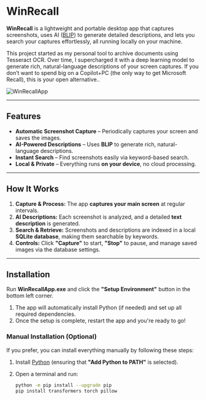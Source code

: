 # **WinRecall**

**WinRecall** is a lightweight and portable desktop app that captures screenshots, uses AI ([BLIP](https://github.com/salesforce/BLIP)) to generate detailed descriptions, and lets you search your captures effortlessly, all running locally on your machine.  

This project started as my personal tool to archive documents using Tesseract OCR. Over time, I supercharged it with a deep learning model to generate rich, natural-language descriptions of your screen captures.  If you don’t want to spend big on a Copilot+PC (the only way to get Microsoft Recall), this is your open alternative..

![WinRecallApp](https://github.com/user-attachments/assets/29f4b608-8d4e-4cc8-a721-6d70cc85a606)  

---

## **Features**  

- **Automatic Screenshot Capture** – Periodically captures your screen and saves the images.  
- **AI-Powered Descriptions** – Uses **BLIP** to generate rich, natural-language descriptions.  
- **Instant Search** – Find screenshots easily via keyword-based search.  
- **Local & Private** – Everything runs **on your device**, no cloud processing.  

---

## **How It Works**  

1. **Capture & Process:** The app **captures your main screen** at regular intervals.  
2. **AI Descriptions:** Each screenshot is analyzed, and a detailed **text description** is generated.  
3. **Search & Retrieve:** Screenshots and descriptions are indexed in a local **SQLite database**, making them searchable by keywords.  
4. **Controls:** Click **"Capture"** to start, **"Stop"** to pause, and manage saved images via the database settings.  

---

## **Installation**  

Run **WinRecallApp.exe** and click the **"Setup Environment"** button in the bottom left corner.

1. The app will automatically install Python (if needed) and set up all required dependencies.
2. Once the setup is complete, restart the app and you're ready to go!

### **Manual Installation (Optional)**  

If you prefer, you can install everything manually by following these steps:  

1. Install [Python](https://www.python.org/downloads/) (ensuring that **"Add Python to PATH"** is selected).  
2. Open a terminal and run:  

   ```bash
   python -m pip install --upgrade pip
   pip install transformers torch pillow
